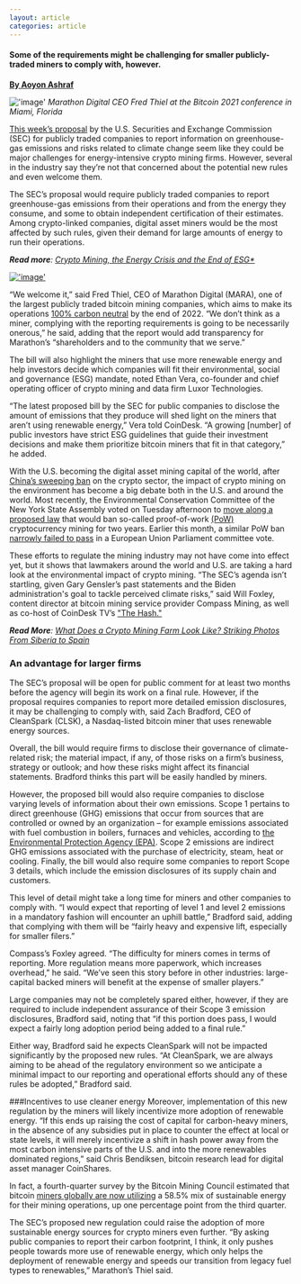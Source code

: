 ```yaml
---
layout: article
categories: article
---
```


#### Some of the requirements might be challenging for smaller publicly-traded miners to comply with, however.
[**By Aoyon Ashraf**](https://www.coindesk.com/author/aoyon-ashraf/
)


!['image'](../../../../assets/images/posts/img3.jpeg)
*Marathon Digital CEO Fred Thiel at the Bitcoin 2021 conference in Miami, Florida*

[This week’s proposal](https://www.sec.gov/news/press-release/2022-46) by the U.S. Securities and Exchange Commission (SEC) for publicly traded companies to report information on greenhouse-gas emissions and risks related to climate change seem like they could be major challenges for energy-intensive crypto mining firms. However, several in the industry say they’re not that concerned about the potential new rules and even welcome them.

The SEC’s proposal would require publicly traded companies to report greenhouse-gas emissions from their operations and from the energy they consume, and some to obtain independent certification of their estimates. Among crypto-linked companies, digital asset miners would be the most affected by such rules, given their demand for large amounts of energy to run their operations.

***Read more**: [Crypto Mining, the Energy Crisis and the End of ESG*](https://www.coindesk.com/layer2/miningweek/2022/03/21/crypto-mining-the-energy-crisis-and-the-end-of-esg/)*

[!['image'](../../../../assets/images/posts/img4.jpeg)](https://pub.ey.com/public/2021/2112/2112-3933703/blockchain-summit-2022/index.html)

“We welcome it,” said Fred Thiel, CEO of Marathon Digital (MARA), one of the largest publicly traded bitcoin mining companies, which aims to make its operations [100% carbon neutral](https://ir.marathondh.com/news-events/press-releases/detail/1278/marathon-digital-holdings-announces-bitcoin-production-and) by the end of 2022. “We don’t think as a miner, complying with the reporting requirements is going to be necessarily onerous,” he said, adding that the report would add transparency for Marathon’s “shareholders and to the community that we serve.”

The bill will also highlight the miners that use more renewable energy and help investors decide which companies will fit their environmental, social and governance (ESG) mandate, noted Ethan Vera, co-founder and chief operating officer of crypto mining and data firm Luxor Technologies.

“The latest proposed bill by the SEC for public companies to disclose the amount of emissions that they produce will shed light on the miners that aren’t using renewable energy,” Vera told CoinDesk. “A growing [number] of public investors have strict ESG guidelines that guide their investment decisions and make them prioritize bitcoin miners that fit in that category,” he added.

With the U.S. becoming the digital asset mining capital of the world, after [China’s sweeping ban](https://www.coindesk.com/learn/china-crypto-bans-a-complete-history/) on the crypto sector, the impact of crypto mining on the environment has become a big debate both in the U.S. and around the world. Most recently, the Environmental Conservation Committee of the New York State Assembly voted on Tuesday afternoon to [move along a proposed law](https://www.bloomberg.com/news/articles/2022-03-22/bitcoin-mining-ban-bill-advances-in-new-york-state-assembly?sref=3REHEaVI) that would ban so-called proof-of-work [(PoW)](https://www.coindesk.com/learn/2020/12/16/what-is-proof-of-work/) cryptocurrency mining for two years. Earlier this month, a similar PoW ban [narrowly failed to pass](https://www.coindesk.com/policy/2022/03/14/proposal-limiting-proof-of-work-is-rejected-in-eu-parliament-committee-vote-sources/) in a European Union Parliament committee vote.

These efforts to regulate the mining industry may not have come into effect yet, but it shows that lawmakers around the world and U.S. are taking a hard look at the environmental impact of crypto mining. “The SEC’s agenda isn’t startling, given Gary Gensler’s past statements and the Biden administration's goal to tackle perceived climate risks,” said Will Foxley, content director at bitcoin mining service provider Compass Mining, as well as co-host of CoinDesk TV’s ["The Hash."](https://www.coindesk.com/tv/the-hash/)

***Read More**: [What Does a Crypto Mining Farm Look Like? Striking Photos From Siberia to Spain](https://www.coindesk.com/layer2/miningweek/2022/03/21/what-does-a-crypto-mining-farm-look-like-striking-photos-from-siberia-to-spain/)*

### An advantage for larger firms

The SEC’s proposal will be open for public comment for at least two months before the agency will begin its work on a final rule. However, if the proposal requires companies to report more detailed emission disclosures, it may be challenging to comply with, said Zach Bradford, CEO of CleanSpark (CLSK), a Nasdaq-listed bitcoin miner that uses renewable energy sources.

Overall, the bill would require firms to disclose their governance of climate-related risk; the material impact, if any, of those risks on a firm’s business, strategy or outlook; and how these risks might affect its financial statements. Bradford thinks this part will be easily handled by miners.

However, the proposed bill would also require companies to disclose varying levels of information about their own emissions. Scope 1 pertains to direct greenhouse (GHG) emissions that occur from sources that are controlled or owned by an organization – for example emissions associated with fuel combustion in boilers, furnaces and vehicles, according to [the Environmental Protection Agency (EPA)](https://www.epa.gov/climateleadership/scope-1-and-scope-2-inventory-guidance#:~:text=Scope%202%20emissions%20are%20indirect,of%20the%20organization's%20energy%20use.). Scope 2 emissions are indirect GHG emissions associated with the purchase of electricity, steam, heat or cooling. Finally, the bill would also require some companies to report Scope 3 details, which include the emission disclosures of its supply chain and customers.

This level of detail might take a long time for miners and other companies to comply with. “I would expect that reporting of level 1 and level 2 emissions in a mandatory fashion will encounter an uphill battle,” Bradford said, adding that complying with them will be “fairly heavy and expensive lift, especially for smaller filers.”

Compass’s Foxley agreed. “The difficulty for miners comes in terms of reporting. More regulation means more paperwork, which increases overhead,” he said. “We’ve seen this story before in other industries: large-capital backed miners will benefit at the expense of smaller players.”

Large companies may not be completely spared either, however, if they are required to include independent assurance of their Scope 3 emission disclosures, Bradford said, noting that “if this portion does pass, I would expect a fairly long adoption period being added to a final rule.”

Either way, Bradford said he expects CleanSpark will not be impacted significantly by the proposed new rules. “At CleanSpark, we are always aiming to be ahead of the regulatory environment so we anticipate a minimal impact to our reporting and operational efforts should any of these rules be adopted,” Bradford said.

###Incentives to use cleaner energy
Moreover, implementation of this new regulation by the miners will likely incentivize more adoption of renewable energy. “If this ends up raising the cost of capital for carbon-heavy miners, in the absence of any subsidies put in place to counter the effect at local or state levels, it will merely incentivize a shift in hash power away from the most carbon intensive parts of the U.S. and into the more renewables dominated regions,” said Chris Bendiksen, bitcoin research lead for digital asset manager CoinShares.

In fact, a fourth-quarter survey by the Bitcoin Mining Council estimated that bitcoin [miners globally are now utilizing](https://bitcoinminingcouncil.com/q4-bitcoin-mining-council-survey-confirms-sustainable-power-mix-and-technological-efficiency/) a 58.5% mix of sustainable energy for their mining operations, up one percentage point from the third quarter.

The SEC’s proposed new regulation could raise the adoption of more sustainable energy sources for crypto miners even further. “By asking public companies to report their carbon footprint, I think, it only pushes people towards more use of renewable energy, which only helps the deployment of renewable energy and speeds our transition from legacy fuel types to renewables,” Marathon’s Thiel said.
